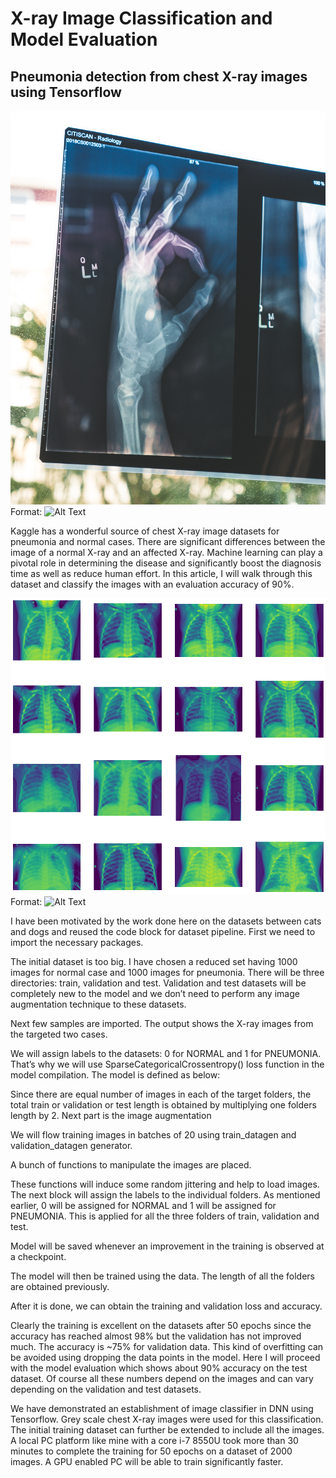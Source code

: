 # X-ray Image Classification and Model Evaluation
## Pneumonia detection from chest X-ray images using Tensorflow

![GitHub Logo](/images/owen-beard-DK8jXx1B-1c-unsplash.jpg)
Format: ![Alt Text](url)

Kaggle has a wonderful source of chest X-ray image datasets for pneumonia and normal cases. There are significant differences between the image of a normal X-ray and an affected X-ray. Machine learning can play a pivotal role in determining the disease and significantly boost the diagnosis time as well as reduce human effort. In this article, I will walk through this dataset and classify the images with an evaluation accuracy of 90%.

![GitHub Logo](/images/im1.png)
Format: ![Alt Text](url)

I have been motivated by the work done here on the datasets between cats and dogs and reused the code block for dataset pipeline. First we need to import the necessary packages.

The initial dataset is too big. I have chosen a reduced set having 1000 images for normal case and 1000 images for pneumonia. There will be three directories: train, validation and test. Validation and test datasets will be completely new to the model and we don’t need to perform any image augmentation technique to these datasets.

Next few samples are imported. The output shows the X-ray images from the targeted two cases.

We will assign labels to the datasets: 0 for NORMAL and 1 for PNEUMONIA. That’s why we will use SparseCategoricalCrossentropy() loss function in the model compilation. The model is defined as below:

Since there are equal number of images in each of the target folders, the total train or validation or test length is obtained by multiplying one folders length by 2. Next part is the image augmentation

We will flow training images in batches of 20 using train_datagen and validation_datagen generator.

A bunch of functions to manipulate the images are placed.

These functions will induce some random jittering and help to load images. The next block will assign the labels to the individual folders. As mentioned earlier, 0 will be assigned for NORMAL and 1 will be assigned for PNEUMONIA. This is applied for all the three folders of train, validation and test.

Model will be saved whenever an improvement in the training is observed at a checkpoint.

The model will then be trained using the data. The length of all the folders are obtained previously.

After it is done, we can obtain the training and validation loss and accuracy.

Clearly the training is excellent on the datasets after 50 epochs since the accuracy has reached almost 98% but the validation has not improved much. The accuracy is ~75% for validation data. This kind of overfitting can be avoided using dropping the data points in the model. Here I will proceed with the model evaluation which shows about 90% accuracy on the test dataset. Of course all these numbers depend on the images and can vary depending on the validation and test datasets.

We have demonstrated an establishment of image classifier in DNN using Tensorflow. Grey scale chest X-ray images were used for this classification. The initial training dataset can further be extended to include all the images. A local PC platform like mine with a core i-7 8550U took more than 30 minutes to complete the training for 50 epochs on a dataset of 2000 images. A GPU enabled PC will be able to train significantly faster.

